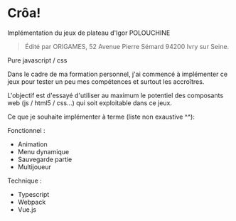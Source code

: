 # Crôa!

Implémentation du jeux de plateau d'Igor POLOUCHINE

> Édité par ORIGAMES, 52 Avenue Pierre Sémard 94200 Ivry sur Seine.

Pure javascript / css

Dans le cadre de ma formation personnel, j'ai commencé à implémenter ce jeux pour tester un peu mes compétences et surtout les accroîtres.

L'objectif est d'essayé d'utiliser au maximum le potentiel des composants web (js / html5 / css...) qui soit exploitable dans ce jeux.

Ce que je souhaite implémenter à terme (liste non exaustive ^^): 

Fonctionnel :

- Animation
- Menu dynamique
- Sauvegarde partie
- Multijoueur


Technique :

- Typescript
- Webpack
- Vue.js

